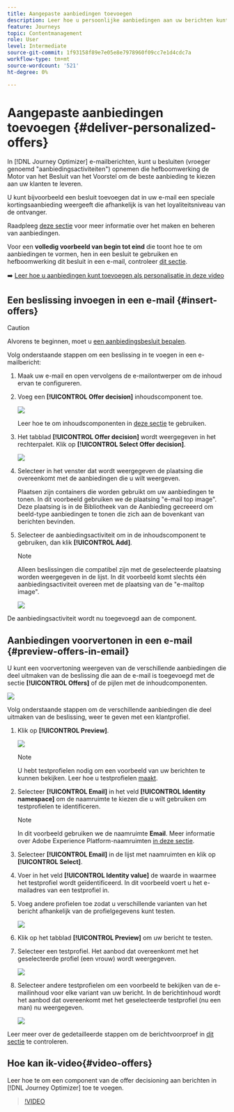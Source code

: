 ```yaml
---
title: Aangepaste aanbiedingen toevoegen
description: Leer hoe u persoonlijke aanbiedingen aan uw berichten kunt toevoegen
feature: Journeys
topic: Contentmanagement
role: User
level: Intermediate
source-git-commit: 1f93158f89e7e05e8e7978960f09cc7e1d4cdc7a
workflow-type: tm+mt
source-wordcount: '521'
ht-degree: 0%

---
```


# Aangepaste aanbiedingen toevoegen {#deliver-personalized-offers}

In [!DNL Journey Optimizer] e-mailberichten, kunt u besluiten (vroeger genoemd &quot;aanbiedingsactiviteiten&quot;) opnemen die hefboomwerking de Motor van het Besluit van het Voorstel om de beste aanbieding te kiezen aan uw klanten te leveren.

U kunt bijvoorbeeld een besluit toevoegen dat in uw e-mail een speciale kortingsaanbieding weergeeft die afhankelijk is van het loyaliteitsniveau van de ontvanger.

Raadpleeg [deze sectie](offers/get-started/starting-offer-decisioning.md) voor meer informatie over het maken en beheren van aanbiedingen.

Voor een **volledig voorbeeld van begin tot eind** die toont hoe te om aanbiedingen te vormen, hen in een besluit te gebruiken en hefboomwerking dit besluit in een e-mail, controleer [dit sectie](offers/offers-e2e.md#insert-decision-in-email).

➡️ [Leer hoe u aanbiedingen kunt toevoegen als personalisatie in deze video](#video-offers)

## Een beslissing invoegen in een e-mail {#insert-offers}

>[!CAUTION]
>
>Alvorens te beginnen, moet u [een aanbiedingsbesluit bepalen](offers/offer-activities/create-offer-activities.md).

Volg onderstaande stappen om een beslissing in te voegen in een e-mailbericht:

1. Maak uw e-mail en open vervolgens de e-mailontwerper om de inhoud ervan te configureren.

1. Voeg een **[!UICONTROL Offer decision]** inhoudscomponent toe.

   ![](assets/deliver-offer-component.png)

   Leer hoe te om inhoudscomponenten in [deze sectie](content-components.md) te gebruiken.

1. Het tabblad **[!UICONTROL Offer decision]** wordt weergegeven in het rechterpalet. Klik op **[!UICONTROL Select Offer decision]**.

   ![](assets/deliver-offer-tab.png)

1. Selecteer in het venster dat wordt weergegeven de plaatsing die overeenkomt met de aanbiedingen die u wilt weergeven.

   [](offers/offer-library/creating-placements.md) Plaatsen zijn containers die worden gebruikt om uw aanbiedingen te tonen. In dit voorbeeld gebruiken we de plaatsing &quot;e-mail top image&quot;. Deze plaatsing is in de Bibliotheek van de Aanbieding gecreeerd om beeld-type aanbiedingen te tonen die zich aan de bovenkant van berichten bevinden.

1. Selecteer de aanbiedingsactiviteit om in de inhoudscomponent te gebruiken, dan klik **[!UICONTROL Add]**.

   >[!NOTE]
   >
   >Alleen beslissingen die compatibel zijn met de geselecteerde plaatsing worden weergegeven in de lijst. In dit voorbeeld komt slechts één aanbiedingsactiviteit overeen met de plaatsing van de &quot;e-mailtop image&quot;.

   ![](assets/deliver-offer-placement.png)

De aanbiedingsactiviteit wordt nu toegevoegd aan de component.


## Aanbiedingen voorvertonen in een e-mail {#preview-offers-in-email}

U kunt een voorvertoning weergeven van de verschillende aanbiedingen die deel uitmaken van de beslissing die aan de e-mail is toegevoegd met de sectie **[!UICONTROL Offers]** of de pijlen met de inhoudcomponenten.

![](assets/deliver-offer-preview.png)

Volg onderstaande stappen om de verschillende aanbiedingen die deel uitmaken van de beslissing, weer te geven met een klantprofiel.

1. Klik op **[!UICONTROL Preview]**.

   ![](assets/deliver-offer-preview-button.png)

   >[!NOTE]
   >
   >U hebt testprofielen nodig om een voorbeeld van uw berichten te kunnen bekijken. Leer hoe u testprofielen [maakt](building-journeys/creating-test-profiles.md).

1. Selecteer **[!UICONTROL Email]** in het veld **[!UICONTROL Identity namespace]** om de naamruimte te kiezen die u wilt gebruiken om testprofielen te identificeren.

   >[!NOTE]
   >
   >In dit voorbeeld gebruiken we de naamruimte **Email**. Meer informatie over Adobe Experience Platform-naamruimten [in deze sectie](get-started-identity.md).

1. Selecteer **[!UICONTROL Email]** in de lijst met naamruimten en klik op **[!UICONTROL Select]**.

1. Voer in het veld **[!UICONTROL Identity value]** de waarde in waarmee het testprofiel wordt geïdentificeerd. In dit voorbeeld voert u het e-mailadres van een testprofiel in.

   <!--For example enter smith@adobe.com and click the **[!UICONTROL Add profile]** button.-->

1. Voeg andere profielen toe zodat u verschillende varianten van het bericht afhankelijk van de profielgegevens kunt testen.

   ![](assets/deliver-offer-test-profiles.png)

1. Klik op het tabblad **[!UICONTROL Preview]** om uw bericht te testen.

1. Selecteer een testprofiel. Het aanbod dat overeenkomt met het geselecteerde profiel (een vrouw) wordt weergegeven.

   ![](assets/deliver-offer-test-profile-female-preview.png)

1. Selecteer andere testprofielen om een voorbeeld te bekijken van de e-mailinhoud voor elke variant van uw bericht. In de berichtinhoud wordt het aanbod dat overeenkomt met het geselecteerde testprofiel (nu een man) nu weergegeven.

   ![](assets/deliver-offer-test-profile-male-preview.png)

Leer meer over de gedetailleerde stappen om de berichtvoorproef in [dit sectie](#preview-your-messages) te controleren.

## Hoe kan ik-video{#video-offers}

Leer hoe te om een component van de offer decisioning aan berichten in [!DNL Journey Optimizer] toe te voegen.

>[!VIDEO](https://video.tv.adobe.com/v/334088?quality=12)
